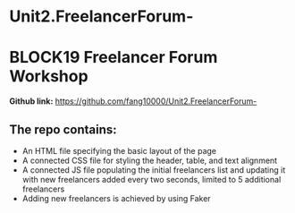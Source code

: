 # Unit2.FreelancerForum-

# BLOCK19 Freelancer Forum Workshop

**Github link:** https://github.com/fang10000/Unit2.FreelancerForum-

## The repo contains:

- An HTML file specifying the basic layout of the page
- A connected CSS file for styling the header, table, and text alignment
- A connected JS file populating the initial freelancers list and updating it with new freelancers added every two seconds, limited to 5 additional freelancers
- Adding new freelancers is achieved by using Faker
